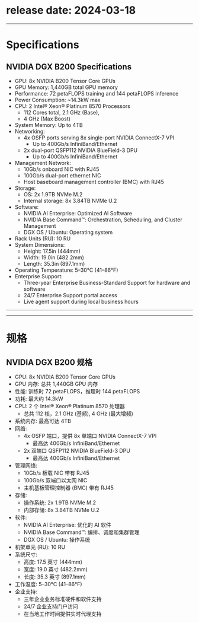 # **release date: 2024-03-18**
----

# Specifications

## NVIDIA DGX B200 Specifications

- GPU: 8x NVIDIA B200 Tensor Core GPUs
- GPU Memory: 1,440GB total GPU memory
- Performance: 72 petaFLOPS training and 144 petaFLOPS inference
- Power Consumption: ~14.3kW max
- CPU: 2 Intel® Xeon® Platinum 8570 Processors
  - 112 Cores total, 2.1 GHz (Base),
  - 4 GHz (Max Boost)
- System Memory: Up to 4TB
- Networking:
  - 4x OSFP ports serving 8x single-port NVIDIA ConnectX-7 VPI
    - Up to 400Gb/s InfiniBand/Ethernet
  - 2x dual-port QSFP112 NVIDIA BlueField-3 DPU
    - Up to 400Gb/s InfiniBand/Ethernet
- Management Network:
  - 10Gb/s onboard NIC with RJ45
  - 100Gb/s dual-port ethernet NIC
  - Host baseboard management controller (BMC) with RJ45
- Storage:
  - OS: 2x 1.9TB NVMe M.2
  - Internal storage: 8x 3.84TB NVMe U.2
- Software:
  - NVIDIA AI Enterprise: Optimized AI Software
  - NVIDIA Base Command™: Orchestration, Scheduling, and Cluster Management
  - DGX OS / Ubuntu: Operating system
- Rack Units (RU): 10 RU
- System Dimensions:
  - Height: 17.5in (444mm)
  - Width: 19.0in (482.2mm)
  - Length: 35.3in (897.1mm)
- Operating Temperature: 5–30°C (41–86°F)
- Enterprise Support:
  - Three-year Enterprise Business-Standard Support for hardware and software
  - 24/7 Enterprise Support portal access
  - Live agent support during local business hours


----
----


# 规格

## NVIDIA DGX B200 规格

- GPU: 8x NVIDIA B200 Tensor Core GPUs
- GPU 内存: 总共 1,440GB GPU 内存
- 性能: 训练时 72 petaFLOPS，推理时 144 petaFLOPS
- 功耗: 最大约 14.3kW
- CPU: 2 个 Intel® Xeon® Platinum 8570 处理器
  - 总共 112 核，2.1 GHz (基频), 4 GHz (最大增频)
- 系统内存: 最高可达 4TB
- 网络:
  - 4x OSFP 端口，提供 8x 单端口 NVIDIA ConnectX-7 VPI
    - 最高达 400Gb/s InfiniBand/Ethernet
  - 2x 双端口 QSFP112 NVIDIA BlueField-3 DPU
    - 最高达 400Gb/s InfiniBand/Ethernet
- 管理网络:
  - 10Gb/s 板载 NIC 带有 RJ45
  - 100Gb/s 双端口以太网 NIC
  - 主机基板管理控制器 (BMC) 带有 RJ45
- 存储:
  - 操作系统: 2x 1.9TB NVMe M.2
  - 内部存储: 8x 3.84TB NVMe U.2
- 软件:
  - NVIDIA AI Enterprise: 优化的 AI 软件
  - NVIDIA Base Command™: 编排、调度和集群管理
  - DGX OS / Ubuntu: 操作系统
- 机架单元 (RU): 10 RU
- 系统尺寸:
  - 高度: 17.5 英寸 (444mm)
  - 宽度: 19.0 英寸 (482.2mm)
  - 长度: 35.3 英寸 (897.1mm)
- 工作温度: 5–30°C (41–86°F)
- 企业支持:
  - 三年企业业务标准硬件和软件支持
  - 24/7 企业支持门户访问
  - 在当地工作时间提供实时代理支持

